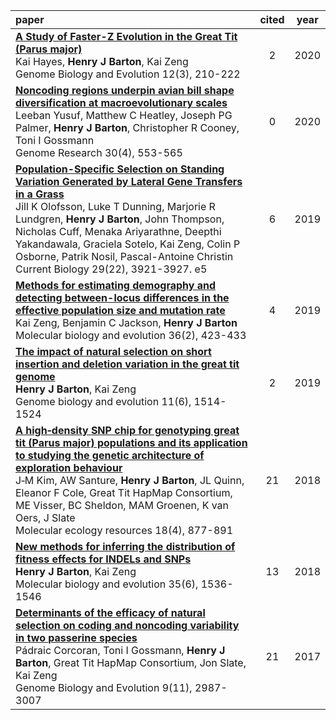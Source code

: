 | paper | cited | year |
|:---------|:------:|:---------:|
| **[A Study of Faster-Z Evolution in the Great Tit (Parus major)](https://academic.oup.com/gbe/article-abstract/12/3/210/5771331)**<br>Kai Hayes, **Henry J Barton**, Kai Zeng<br>Genome Biology and Evolution 12(3), 210-222 | 2 | 2020 |
| **[Noncoding regions underpin avian bill shape diversification at macroevolutionary scales](https://genome.cshlp.org/content/30/4/553.short)**<br>Leeban Yusuf, Matthew C Heatley, Joseph PG Palmer, **Henry J Barton**, Christopher R Cooney, Toni I Gossmann<br>Genome Research 30(4), 553-565 | 0 | 2020 |
| **[Population-Specific Selection on Standing Variation Generated by Lateral Gene Transfers in a Grass](https://www.sciencedirect.com/science/article/pii/S0960982219311856)**<br>Jill K Olofsson, Luke T Dunning, Marjorie R Lundgren, **Henry J Barton**, John Thompson, Nicholas Cuff, Menaka Ariyarathne, Deepthi Yakandawala, Graciela Sotelo, Kai Zeng, Colin P Osborne, Patrik Nosil, Pascal-Antoine Christin<br>Current Biology 29(22), 3921-3927. e5 | 6 | 2019 |
| **[Methods for estimating demography and detecting between-locus differences in the effective population size and mutation rate](https://academic.oup.com/mbe/article-abstract/36/2/423/5182503)**<br>Kai Zeng, Benjamin C Jackson, **Henry J Barton**<br>Molecular biology and evolution 36(2), 423-433 | 4 | 2019 |
| **[The impact of natural selection on short insertion and deletion variation in the great tit genome](https://academic.oup.com/gbe/article-abstract/11/6/1514/5423187)**<br>**Henry J Barton**, Kai Zeng<br>Genome biology and evolution 11(6), 1514-1524 | 2 | 2019 |
| **[A high‐density SNP chip for genotyping great tit (Parus major) populations and its application to studying the genetic architecture of exploration behaviour](https://onlinelibrary.wiley.com/doi/abs/10.1111/1755-0998.12778)**<br>J‐M Kim, AW Santure, **Henry J Barton**, JL Quinn, Eleanor F Cole, Great Tit HapMap Consortium, ME Visser, BC Sheldon, MAM Groenen, K van Oers, J Slate<br>Molecular ecology resources 18(4), 877-891 | 21 | 2018 |
| **[New methods for inferring the distribution of fitness effects for INDELs and SNPs](https://academic.oup.com/mbe/article-abstract/35/6/1536/4960016)**<br>**Henry J Barton**, Kai Zeng<br>Molecular biology and evolution 35(6), 1536-1546 | 13 | 2018 |
| **[Determinants of the efficacy of natural selection on coding and noncoding variability in two passerine species](https://academic.oup.com/gbe/article-abstract/9/11/2987/4555532)**<br>Pádraic Corcoran, Toni I Gossmann, **Henry J Barton**, Great Tit HapMap Consortium, Jon Slate, Kai Zeng<br>Genome Biology and Evolution 9(11), 2987-3007 | 21 | 2017 |

